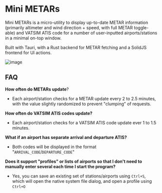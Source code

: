 # Mini METARs
Mini METARs is a micro-utility to display up-to-date METAR information (primarily altimeter and wind direction + speed, with full METAR toggle-able) and VATSIM ATIS code for a number of user-inputted airports/stations in a minimal on-top window.

Built with Tauri, with a Rust backend for METAR fetching and a SolidJS frontend for UI actions.

![image](https://github.com/user-attachments/assets/989b103b-64f5-4d43-89ef-c9c60962ddd0)

## FAQ

**How often do METARs update**?

* Each airport/station checks for a METAR update every 2 to 2.5 minutes, with the value slightly randomized to prevent "clumping" of requests.

**How often do VATSIM ATIS codes update?**

* Each airport/station checks for a VATSIM ATIS code update ever 1 to 1.5 minutes.

**What if an airport has separate arrival and departure ATIS?**

* Both codes will be displayed in the format "`ARRIVAL_CODE`/`DEPARTURE_CODE`"

**Does it support "profiles" or lists of airports so that I don't need to manually enter several each time I start the program?**

* Yes, you can save an existing set of stations/airports using `Ctrl+S`, which will open the native system file dialog, and open a profile using `Ctrl+O`
